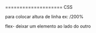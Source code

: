 <!-- #html 

breack- quebra de linha --- <br>
strong- negrito 
table- 



------
javascript 

aler() cria um aleta na tela 
- instrução entre parenteses 
``` js 
//const mensagem = ' Eu amo pipoca ?'

//alert(mensagem)
document seguido de . // voce coloca um afuncao dentro do objeto  -->

<!-- variavel const = nao vai mudar o valor 
variavel let = significa permitir que esse valor no futuro mude  -->

<!-- // array [] = signica que vc pode colar dentro de uma lista, pense que e como um armario 
 //objeto javascript
const participante = {
  nome: "Gabriem Murayama",
  email: "gabriel@gmail.com",
  dataInscricao: new Date(2024,2,22,19,20),
  dataCheckIn: new Date(2024,2,25,22,08)
}

// array
let participantes = [
  {
    nome: "Gabriem Murayama",
    email: "gabriel@gmail.com",
    dataInscricao: new Date(2024,2,22,19,20),
    dataCheckIn: new Date(2024,2,25,22,08)
  },
] -->
====================
CSS

para colocar altura de linha ex: /200%

flex- deixar um elemento ao lado do outro


